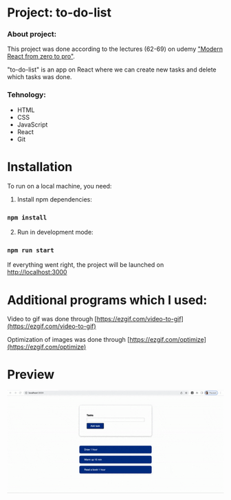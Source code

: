 # Project: to-do-list

### About project:

This project was done according to the lectures (62-69) on udemy ["Modern React from zero to pro"](https://www.udemy.com/course/react-np/). 

"to-do-list" is an app on React where we can create new tasks and delete which tasks was done.

### Tehnology: 

* HTML
* CSS
* JavaScript
* React
* Git

# Installation
To run on a local machine, you need:

1. Install npm dependencies:
### `npm install`
2. Run in development mode:
### `npm run start`

If everything went right, the project will be launched on [http://localhost:3000](http://localhost:3000)

# Additional programs which I used:

Video to gif was done through [https://ezgif.com/video-to-gif](https://ezgif.com/video-to-gif)

Optimization of images was done through [https://ezgif.com/optimize](https://ezgif.com/optimize)

# Preview

![](./public/list.gif)
